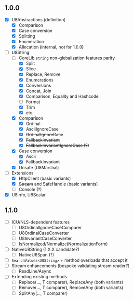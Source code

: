 ## 1.0.0
- [x] U8Abstractions (definition)
    - [x] Comparison
    - [x] Case conversion
    - [x] Splitting
    - [x] Enumeration
    - [x] Allocation (internal, not for 1.0.0)
- [ ] U8String
    - [ ] CoreLib `string` non-globalization features parity
        - [x] Split
        - [x] Slice
        - [x] Replace, Remove
        - [x] Enumerations
        - [x] Conversions
        - [x] Concat, Join
        - [x] Comparison, Equality and Hashcode
        - [ ] Format
        - [x] Trim
        - [x] etc.
    - [x] Comparison
        - [x] Ordinal
        - [x] AsciiIgnoreCase
        - [x] ~~OrdinalIgnoreCase~~
        - [x] ~~FallbackInvariant~~
        - [x] ~~FallbackInvariantIgnoreCase (?)~~
    - [x] Case conversion
        - [x] Ascii
        - [x] ~~FallbackInvariant~~
    - [x] Unsafe (U8Marshal)
- [ ] Extensions
    - [x] HttpClient (basic variants)
    - [x] ~~Stream~~ and SafeHandle (basic variants)
    - [ ] Console (?)
- [x] U8Info, U8Scalar

## 1.1.0
- [ ] ICU/NLS-dependent features
    - [ ] U8OrdinalIgnoreCaseComparer
    - [ ] U8OrdinalCaseConverter
    - [ ] U8InvariantCaseConverter
    - [ ] IsNormalized/Normalize(NormalizationForm)
- [ ] NativeU8String (1.X.X candidate?)
    - [ ] NativeU8Span (?)
- [ ] `SearchValues<U8String>` + method overloads that accept it
- [ ] Stream enhancements (bespoke validating stream reader?)
    - [ ] ReadLine/Async
- [ ] Extending existing methods
    - [ ] Replace(..., T comparer), ReplaceAny (both variants)
    - [ ] Remove(..., T comparer), RemoveAny (both variants)
    - [ ] SplitAny(..., T comparer)